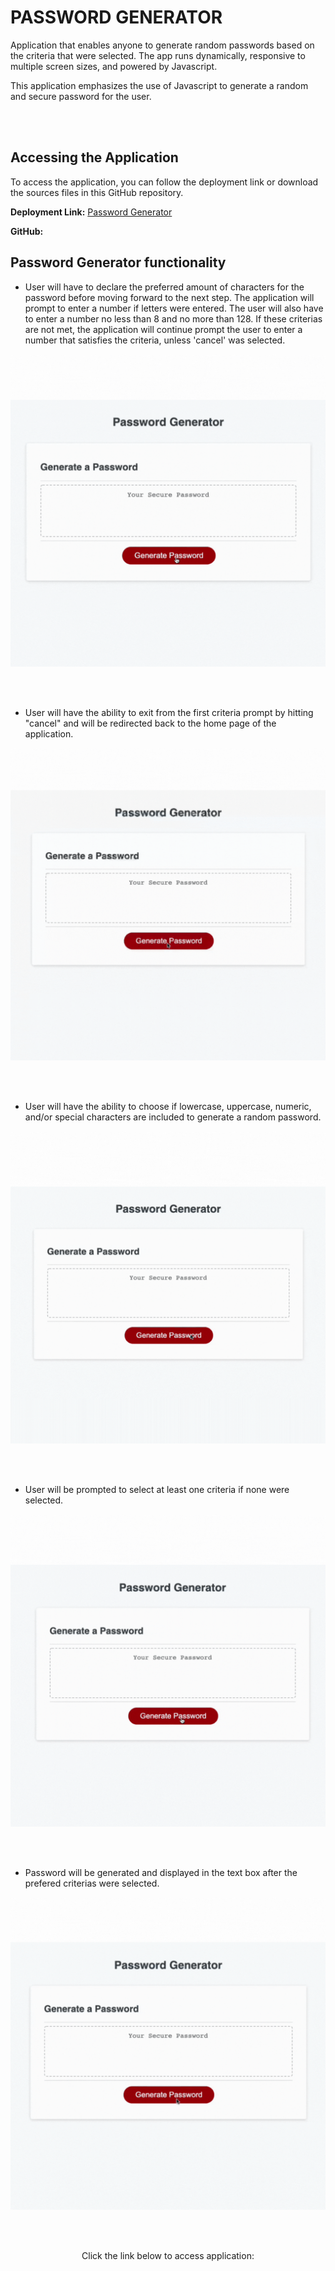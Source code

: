 # PASSWORD GENERATOR

Application that enables anyone  to generate random passwords based on the criteria that were selected. The app runs dynamically, responsive to multiple screen sizes, and powered by Javascript.

This application emphasizes the use of Javascript to generate a random and secure password for the user.

<br></br>

## Accessing the Application

To access the application, you can follow the deployment link or download the sources files in this GitHub repository.

<p><strong>Deployment Link:</strong> <a href="https://itsdenmat.github.io/password_generator/">Password Generator</a></p>

<p><strong>GitHub:</strong></p>




## Password Generator functionality

* User will have to declare the preferred amount of characters for the password before moving forward to the next step. The application will prompt to enter a number if letters were entered. The user will also have to enter a number no less than 8 and no more than 128. If these criterias are not met, the application will continue prompt the user to enter a number that satisfies the criteria, unless 'cancel' was selected.

<p align="center"><img src= "https://raw.githubusercontent.com/itsDenMat/password_generator/main/Assets/functionality_1.gif" height="500" width="600"></p>

<br></br>

* User will have the ability to exit from the first criteria prompt by hitting "cancel" and will be redirected back to the home page of the application.

<p align="center"><img src = "https://raw.githubusercontent.com/itsDenMat/password_generator/main/Assets/functionality_2.gif" height="500" width="600"></p>

<br></br>

* User will have the ability to choose if lowercase, uppercase, numeric, and/or special characters are included to generate a random password.

<p align="center"><img src = "https://raw.githubusercontent.com/itsDenMat/password_generator/main/Assets/functionality_3.gif" height="500" width="600"></p>

<br></br>

* User will be prompted to select at least one criteria if none were selected.

<p align="center"><img src = "https://raw.githubusercontent.com/itsDenMat/password_generator/main/Assets/functionality_4.gif" height="500" width="600"></p>

<br></br>

* Password will be generated and displayed in the text box after the prefered criterias were selected.

<p align="center"><img src ="https://raw.githubusercontent.com/itsDenMat/password_generator/main/Assets/functionality_5.gif" height="500" width="600"></p>

<br></br>

<p align="center">
Click the link below to access application:
<br>

</p>

